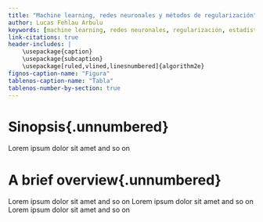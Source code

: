```yaml
---
title: "Machine learning, redes neuronales y métodos de regularización"
author: Lucas Fehlau Arbulu
keywords: [machine learning, redes neuronales, regularización, estadística bayesiana]
link-citations: true
header-includes: |
    \usepackage{caption}
    \usepackage{subcaption}
    \usepackage[ruled,vlined,linesnumbered]{algorithm2e}
fignos-caption-name: "Figura"
tablenos-caption-name: "Tabla"
tablenos-number-by-section: true
---
```


# Sinopsis{.unnumbered}
Lorem ipsum dolor sit amet and so on

# A brief overview{.unnumbered}

Lorem ipsum dolor sit amet and so on
Lorem ipsum dolor sit amet and so on
Lorem ipsum dolor sit amet and so on
<!-- LTeX: language=en -->
